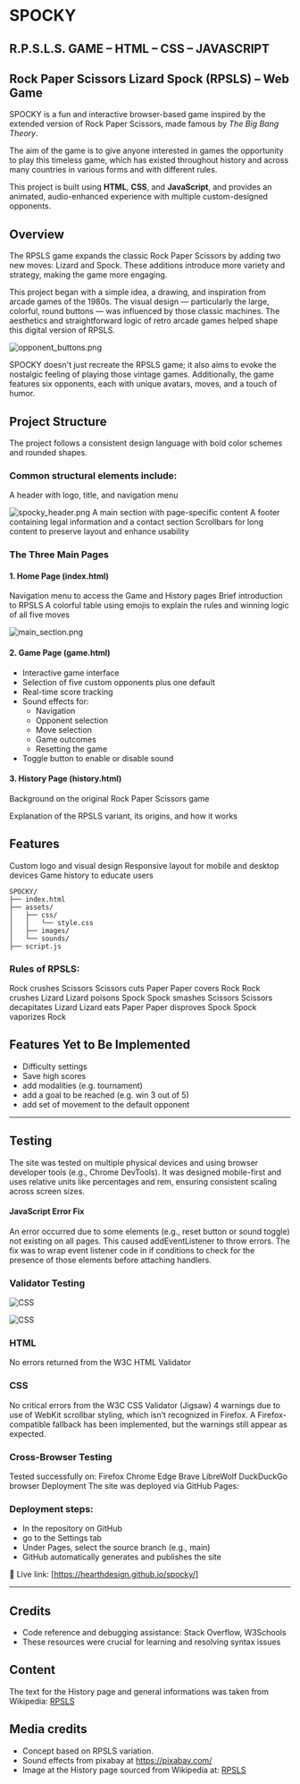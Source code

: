 # SPOCKY
## R.P.S.L.S. GAME – HTML – CSS – JAVASCRIPT
## Rock Paper Scissors Lizard Spock (RPSLS) – Web Game

SPOCKY is a fun and interactive browser-based game inspired by the extended version of Rock Paper Scissors, made famous by *The Big Bang Theory*.

The aim of the game is to give anyone interested in games the opportunity to play this timeless game, which has existed throughout history and across many countries in various forms and with different rules.

This project is built using **HTML**, **CSS**, and **JavaScript**, and provides an animated, audio-enhanced experience with multiple custom-designed opponents.

## Overview
The RPSLS game expands the classic Rock Paper Scissors by adding two new moves: Lizard and Spock. These additions introduce more variety and strategy, making the game more engaging.

This project began with a simple idea, a drawing, and inspiration from arcade games of the 1980s. The visual design — particularly the large, colorful, round buttons — was influenced by those classic machines. The aesthetics and straightforward logic of retro arcade games helped shape this digital version of RPSLS.

![opponent_buttons.png](https://github.com/hearthdesign/assets_for_repos/blob/main/assets_for_repos/assets/images/spocky/opponent_buttons.png)

SPOCKY doesn't just recreate the RPSLS game; it also aims to evoke the nostalgic feeling of playing those vintage games. Additionally, the game features six opponents, each with unique avatars, moves, and a touch of humor.

## Project Structure
The project follows a consistent design language with bold color schemes and rounded shapes. 

### Common structural elements include:
A header with logo, title, and navigation menu

   ![spocky_header.png](https://github.com/hearthdesign/assets_for_repos/blob/main/assets_for_repos/assets/images/spocky/spocky_header.png)
A main section with page-specific content
A footer containing legal information and a contact section
Scrollbars for long content to preserve layout and enhance usability

### The Three Main Pages
#### 1. Home Page (index.html)
Navigation menu to access the Game and History pages
Brief introduction to RPSLS
A colorful table using emojis to explain the rules and winning logic of all five moves

![main_section.png](https://github.com/hearthdesign/assets_for_repos/blob/main/assets_for_repos/assets/images/spocky/main_section.png)

#### 2. Game Page (game.html)
*  Interactive game interface
*  Selection of five custom opponents plus one default
*  Real-time score tracking
*  Sound effects for:
    - Navigation
    - Opponent selection
    - Move selection
    - Game outcomes
    - Resetting the game
*  Toggle button to enable or disable sound

#### 3. History Page (history.html)
Background on the original Rock Paper Scissors game

Explanation of the RPSLS variant, its origins, and how it works

## Features
Custom logo and visual design
Responsive layout for mobile and desktop devices
Game history to educate users
```
SPOCKY/
├── index.html
├── assets/
│   ├── css/
│   │   └── style.css
│   ├── images/
│   └── sounds/
├── script.js
```

### Rules of RPSLS:
Rock crushes Scissors
Scissors cuts Paper
Paper covers Rock
Rock crushes Lizard
Lizard poisons Spock
Spock smashes Scissors
Scissors decapitates Lizard
Lizard eats Paper
Paper disproves Spock
Spock vaporizes Rock

## Features Yet to Be Implemented
-  Difficulty settings
-  Save high scores
-  add modalities (e.g. tournament) 
-  add a goal to be reached (e.g. win 3 out of 5)
-  add set of movement to the default opponent

---
## Testing
The site was tested on multiple physical devices and using browser developer tools (e.g., Chrome DevTools). It was designed mobile-first and uses relative units like percentages and rem, ensuring consistent scaling across screen sizes.

#### JavaScript Error Fix
An error occurred due to some elements (e.g., reset button or sound toggle) not existing on all pages. This caused addEventListener to throw errors.
The fix was to wrap event listener code in if conditions to check for the presence of those elements before attaching handlers.

### Validator Testing

![CSS](https://jigsaw.w3.org/css-validator/images/vcss)

![CSS](https://jigsaw.w3.org/css-validator/images/vcss-blue)

### HTML
No errors returned from the W3C HTML Validator

### CSS
No critical errors from the W3C CSS Validator (Jigsaw)
4 warnings due to use of WebKit scrollbar styling, which isn’t recognized in Firefox. A Firefox-compatible fallback has been implemented, but the warnings still appear as expected.

### Cross-Browser Testing
Tested successfully on:
Firefox
Chrome
Edge
Brave
LibreWolf
DuckDuckGo browser
Deployment
The site was deployed via GitHub Pages:

### Deployment steps:
-  In the repository on GitHub
-  go to the Settings tab
-  Under Pages, select the source branch (e.g., main)
-  GitHub automatically generates and publishes the site

🔗 Live link: [https://hearthdesign.github.io/spocky/]

--- 
## Credits
* Code reference and debugging assistance: Stack Overflow, W3Schools
* These resources were crucial for learning and resolving syntax issues

## Content
The text for the History page and general informations was taken from Wikipedia:
[RPSLS](https://en.wikipedia.org/wiki/Rock_paper_scissors#Additional_weapons)

## Media credits
- Concept based on RPSLS variation.
- Sound effects from pixabay at https://pixabay.com/
- Image at the History page sourced from Wikipedia at: 
[RPSLS](https://en.wikipedia.org/wiki/Rock_paper_scissors#Additional_weapons)



